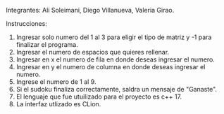 Integrantes: Ali Soleimani,  Diego Villanueva, Valeria Girao.

Instrucciones: 
1. Ingresar solo numero del 1 al 3 para eligir el tipo de matriz y -1 para finalizar el programa. 
2. Ingresar el numero de espacios que quieres rellenar.
3. Ingresar en x el numero de fila en donde deseas ingresar el numero.          
4. Ingresar en y el numero de columna en donde deseas ingresar el numero.
5. Ingrese el numero de 1 al 9.
6. Si el sudoku finaliza correctamente, saldra un mensaje de "Ganaste".
7. El lenguaje que fue utuilizado para el proyecto es c++ 17. 
8. La interfaz utlizado es CLion.
